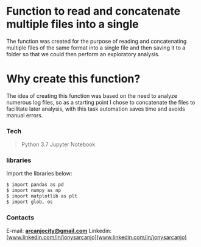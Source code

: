 # Function to read and concatenate multiple files into a single


The function was created for the purpose of reading and concatenating multiple files of the same format into a single file and then saving it to a folder so that we could then perform an exploratory analysis.

# Why create this function?

The idea of creating this function was based on the need to analyze numerous log files, so as a starting point I chose to concatenate the files to facilitate later analysis, with this task automation saves time and avoids manual errors.

### Tech

> Python 3.7
> Jupyter Notebook

### libraries

Import the libraries below:

```sh
$ import pandas as pd
$ import numpy as np
$ import matplotlib as plt
$ import glob, os
```

### Contacts

E-mail: **arcanjocity@gmail.com**
Linkedin: [www.linkedin.com/in/jonysarcanjo](www.linkedin.com/in/jonysarcanjo)


